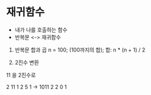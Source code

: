 # 재귀함수

-   내가 나를 호출하는 함수
-   반복문 <-> 재귀함수

1. 반복문 합과 곱
   n = 100; (100까지의 합);
   합: n \* (n + 1) / 2

2. 2진수 변환

11 을 2진수로

2 11 1
2 5 1 -> 1011
2 2 0
1
